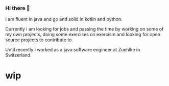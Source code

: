 ### Hi there 👋

I am fluent in java and go and solid in kotlin and python.

Currently i am looking for jobs and passing the time by working on some of my own projects, doing some exercises on exercism and looking for open source projects to contribute to. 

Until recently i worked as a java software engineer at Zuehlke in Switzerland.


# wip
